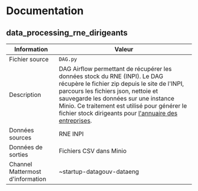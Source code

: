 # Documentation

## data_processing_rne_dirigeants

| Information | Valeur |
| -------- | -------- |
| Fichier source     | `DAG.py`     |
| Description | DAG Airflow permettant de récupérer les données stock du RNE (INPI). Le DAG récupère le fichier zip depuis le site de l'INPI, parcours les fichiers json, nettoie et sauvegarde les données sur une instance Minio. Ce traitement est utilisé pour générer le fichier stock dirigeants pour [l'annuaire des entreprises](https://annuaire-entreprises.data.gouv.fr). | Quotidien |
| Données sources | RNE INPI |
| Données de sorties | Fichiers CSV dans Minio |
| Channel Mattermost d'information | ~startup-datagouv-dataeng |
